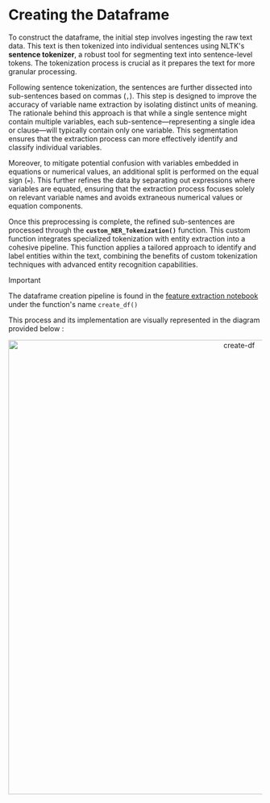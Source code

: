 # Creating the Dataframe 

To construct the dataframe, the initial step involves ingesting the raw text data. This text is then tokenized into individual sentences using NLTK's **sentence tokenizer**, a robust tool for segmenting text into sentence-level tokens. The tokenization process is crucial as it prepares the text for more granular processing.

Following sentence tokenization, the sentences are further dissected into sub-sentences based on commas (`,`). This step is designed to improve the accuracy of variable name extraction by isolating distinct units of meaning. The rationale behind this approach is that while a single sentence might contain multiple variables, each sub-sentence—representing a single idea or clause—will typically contain only one variable. This segmentation ensures that the extraction process can more effectively identify and classify individual variables.

Moreover, to mitigate potential confusion with variables embedded in equations or numerical values, an additional split is performed on the equal sign (`=`). This further refines the data by separating out expressions where variables are equated, ensuring that the extraction process focuses solely on relevant variable names and avoids extraneous numerical values or equation components.

Once this preprocessing is complete, the refined sub-sentences are processed through the **`custom_NER_Tokenization()`** function. This custom function integrates specialized tokenization with entity extraction into a cohesive pipeline. This function applies a tailored approach to identify and label entities within the text, combining the benefits of custom tokenization techniques with advanced entity recognition capabilities.



> [!IMPORTANT]  
> The dataframe creation pipeline is found in the [feature extraction notebook](notebooks/feature_extraction.ipynb) under the function's name `create_df()`

This process and its implementation are visually represented in the diagram provided below :


<p align="center">
  <img src="https://github.com/user-attachments/assets/ca39e917-23d6-416f-ad81-1fede74a2845" alt="create-df" width="900"/>
</p>


